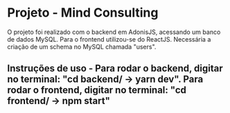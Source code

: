 # Projeto - Mind Consulting

O projeto foi realizado com o backend em AdonisJS, acessando um banco de dados MySQL. Para o frontend utilizou-se do ReactJS.
Necessária a criação de um schema no MySQL chamada "users".

## Instruções de uso - Para rodar o backend, digitar no terminal: "cd backend/ -> yarn dev". Para rodar o frontend, digitar no terminal: "cd frontend/ -> npm start"
